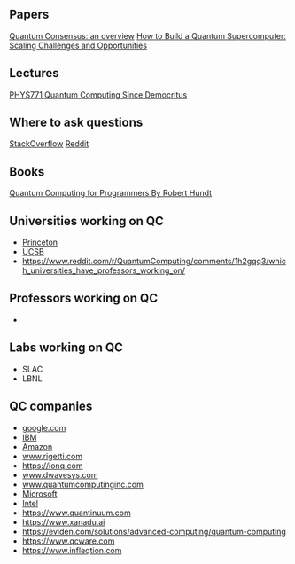 ## Papers
[Quantum Consensus: an overview](https://arxiv.org/pdf/2101.04192)
[How to Build a Quantum Supercomputer: Scaling Challenges and Opportunities](https://arxiv.org/abs/2411.10406)

## Lectures
[PHYS771 Quantum Computing Since Democritus](https://www.scottaaronson.com/democritus/)

## Where to ask questions
[StackOverflow](https://quantumcomputing.stackexchange.com/)
[Reddit](https://www.reddit.com/r/QuantumComputing)

## Books
[Quantum Computing for Programmers By Robert Hundt](https://www.amazon.com/dp/1009098179)

## Universities working on QC
- [Princeton](https://quantum.princeton.edu/)
- [UCSB](https://quantumfoundry.ucsb.edu/)
- https://www.reddit.com/r/QuantumComputing/comments/1h2gqq3/which_universities_have_professors_working_on/

## Professors working on QC
- 

## Labs working on QC
- SLAC
- LBNL

## QC companies
- [google.com](https://quantumai.google/)
- [IBM](https://www.ibm.com/quantum)
- [Amazon](https://aws.amazon.com/products/quantum)
- www.rigetti.com
- https://ionq.com
- www.dwavesys.com
- www.quantumcomputinginc.com
- [Microsoft](https://azure.microsoft.com/en-us/solutions/quantum-computing)
- [Intel](https://www.intel.com/content/www/us/en/research/quantum-computing.html)
- https://www.quantinuum.com
- https://www.xanadu.ai
- https://eviden.com/solutions/advanced-computing/quantum-computing
- https://www.qcware.com
- https://www.infleqtion.com
